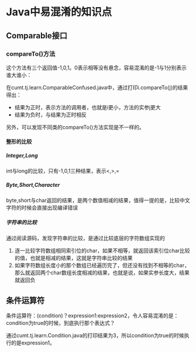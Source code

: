 # Java中易混淆的知识点

## Comparable接口

### compareTo()方法

这个方法有三个返回值-1,0,1。0表示相等没有悬念，容易混淆的是-1与1分别表示谁大谁小：

在cumt.tj.learn.ComparableConfused.java中，通过打印i.compareTo(j)的结果得出：

- 结果为正时，表示方法的调用者，也就是i更小，方法的实参j更大
- 结果为负时，与结果为正时相反

另外，可以发现不同类的compareTo()方法实现是不一样的。

#### 整形的比较

##### Integer,Long

int与long的比较，只有-1,0,1三种结果，表示<,>,=

##### Byte,Short,Character

byte,short与char返回的结果，是两个数值相减的结果，值得一提的是，比较中文字符的时候会直接出现编译错误

##### 字符串的比较

通过阅读源码，发现字符串的比较，是通过比较底层的字符数组实现的

1. 逐一比较字符数组相同索引位的char，如果不相等，就返回该索引位char比较的值，也就是相减的结果，这就是字符串比较的结果
2. 如果字符数组长度小的那个数组已经遍历完了，但还没有找到不相等的char，那么就返回两个char数组长度相减的结果，也就是说，如果实参长度大，结果就返回负

## 条件运算符

条件运算符：(condition)？expression1:expression2，令人容易混淆的是：condition为true的时候，到底执行那个表达式？

通过cumt.tj.learn.Condition.java的打印结果为3，所以condition为true的时候执行的是expression1。
